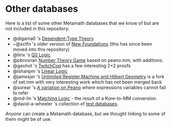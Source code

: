 # Other databases

Here is a list of some other Metamath databases that we know of
but are not included in this repository:


* @digama0 's [Dependent-Type Theory](https://github.com/digama0/dtt.mm/blob/master/dtt.mm) 
* ~@sctfn 's older version of [New Foundations](https://github.com/sctfn/metamath-nf/blob/master/nf.mm) (this has since been moved into this repository)
* @tirix 's [Q0 Logic](https://github.com/tirix/q0.mm)
* @pbrosnan [Number Theory Game](https://github.com/pbrosnan/ntg) based on peano.mm, with additions.
* @geohot 's [TwitchCoq](https://github.com/geohot/twitchcoq/blob/master/metamath/realtwoplustwo.mm) has a few interesting 2+2 proofs
* @ishanpm 's [Linear Logic](https://github.com/ishanpm/metamathlinear/blob/master/linear.mm)
* @jamesjer 's [Unlimited Register Machine and Hilbert Geometry](https://github.com/jamesjer/set.mm/blob/geometry/set.mm) is a fork of set.mm with very interesting work which has not been merged back
* @sorear 's [A variation on Peano](https://github.com/sorear/metamath-stuff/blob/master/yapeano.mm) where expressions variables cannot fail to refer
* @rod-lin 's [Matching Logic](https://github.com/rod-lin/kore2mm/blob/master/prelude.mm) - the result of a Kore-to-MM conversion.
* @david-a-wheeler 's collection of [test databases](https://github.com/david-a-wheeler/metamath-test).

*Anyone* can create a Metamath database, but we thought linking to
some of them might be of use.
